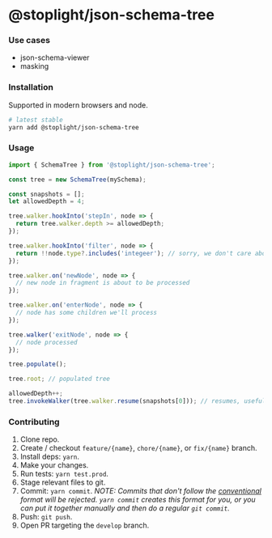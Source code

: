 # @stoplight/json-schema-tree

<!-- BADGES -->

### Use cases

- json-schema-viewer
- masking

### Installation

Supported in modern browsers and node.

```bash
# latest stable
yarn add @stoplight/json-schema-tree
```

### Usage

```ts
import { SchemaTree } from '@stoplight/json-schema-tree';

const tree = new SchemaTree(mySchema);

const snapshots = [];
let allowedDepth = 4;

tree.walker.hookInto('stepIn', node => {
  return tree.walker.depth >= allowedDepth;
});

tree.walker.hookInto('filter', node => {
  return !!node.type?.includes('integeer'); // sorry, we don't care about integers
});

tree.walker.on('newNode', node => {
  // new node in fragment is about to be processed
});

tree.walker.on('enterNode', node => {
  // node has some children we'll process
});

tree.walker('exitNode', node => {
  // node processed
});

tree.populate();

tree.root; // populated tree

allowedDepth++;
tree.invokeWalker(tree.walker.resume(snapshots[0])); // resumes, useful for jsv (expand)
```

### Contributing

1. Clone repo.
2. Create / checkout `feature/{name}`, `chore/{name}`, or `fix/{name}` branch.
3. Install deps: `yarn`.
4. Make your changes.
5. Run tests: `yarn test.prod`.
6. Stage relevant files to git.
7. Commit: `yarn commit`. _NOTE: Commits that don't follow the [conventional](https://github.com/marionebl/commitlint/tree/master/%40commitlint/config-conventional) format will be rejected. `yarn commit` creates this format for you, or you can put it together manually and then do a regular `git commit`._
8. Push: `git push`.
9. Open PR targeting the `develop` branch.
